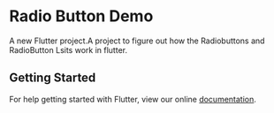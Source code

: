 # Radio Button Demo

A new Flutter project.A project to figure out how the Radiobuttons and RadioButton Lsits  work in flutter.

## Getting Started

For help getting started with Flutter, view our online
[documentation](https://flutter.io/).
